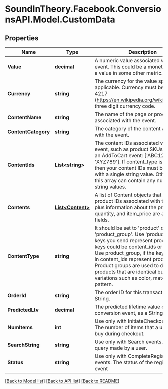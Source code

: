
# SoundInTheory.Facebook.ConversionsAPI.Model.CustomData

## Properties

Name | Type | Description | Notes
------------ | ------------- | ------------- | -------------
**Value** | **decimal** | A numeric value associated with this event. This could be a monetary value or a value in some other metric. | [optional] 
**Currency** | **string** | The currency for the value specified, if applicable. Currency must be a valid ISO 4217 (https://en.wikipedia.org/wiki/ISO_4217) three digit currency code. | [optional] 
**ContentName** | **string** | The name of the page or product associated with the event. | [optional] 
**ContentCategory** | **string** | The category of the content associated with the event. | [optional] 
**ContentIds** | **List&lt;string&gt;** | The content IDs associated with the event, such as product SKUs for items in an AddToCart event: [&#39;ABC123&#39;, &#39;XYZ789&#39;]. If content_type is a product, then your content IDs must be an array with a single string value. Otherwise, this array can contain any number of string values. | [optional] 
**Contents** | [**List&lt;Content&gt;**](Content.md) | A list of Content objects that contain the product IDs associated with the event plus information about the products. id, quantity, and item_price are available fields. | [optional] 
**ContentType** | **string** | It should be set to &#39;product&#39; or &#39;product_group&#39;. Use &#39;product&#39;, if the keys you send represent products. Sent keys could be content_ids or contents. Use product_group, if the keys you send in content_ids represent product groups. Product groups are used to distinguish products that are identical but have variations such as color, material, size or pattern. | [optional] 
**OrderId** | **string** | The order ID for this transaction as a String. | [optional] 
**PredictedLtv** | **decimal** | The predicted lifetime value of a conversion event, as a String. | [optional] 
**NumItems** | **int** | Use only with InitiateCheckout events. The number of items that a user tries to buy during checkout. | [optional] 
**SearchString** | **string** | Use only with Search events. A search query made by a user. | [optional] 
**Status** | **string** | Use only with CompleteRegistration events. The status of the registration event | [optional] 

[[Back to Model list]](../README.md#documentation-for-models)
[[Back to API list]](../README.md#documentation-for-api-endpoints)
[[Back to README]](../README.md)

